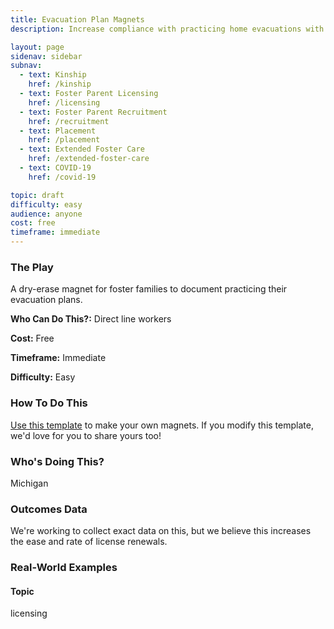 ```yaml
---
title: Evacuation Plan Magnets
description: Increase compliance with practicing home evacuations with a simple magnet.

layout: page
sidenav: sidebar
subnav:
  - text: Kinship
    href: /kinship
  - text: Foster Parent Licensing
    href: /licensing
  - text: Foster Parent Recruitment
    href: /recruitment
  - text: Placement
    href: /placement
  - text: Extended Foster Care
    href: /extended-foster-care
  - text: COVID-19
    href: /covid-19

topic: draft
difficulty: easy
audience: anyone
cost: free
timeframe: immediate
---
```



### The Play

A dry-erase magnet for foster families to document practicing their evacuation plans.

**Who Can Do This?:**
Direct line workers

**Cost:**
Free

**Timeframe:**
Immediate

**Difficulty:**
Easy

### How To Do This

[Use this template]() to make your own magnets. If you modify this template, we'd love for you to share yours too!

### Who's Doing This?

Michigan

### Outcomes Data

We're working to collect exact data on this, but we believe this increases the ease and rate of license renewals.

### Real-World Examples

#### Topic
licensing